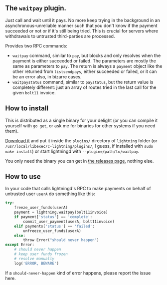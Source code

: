 ## The `waitpay` plugin.

Just call and wait until it pays. No more keep trying in the background in an asynchronous-unreliable manner such that you don't know if the payment succeeded or not or if it's still being tried. This is crucial for servers where withdrawals to untrusted third-parties are processed.

Provides two RPC commands:

 * `waitpay` command, similar to `pay`, but blocks and only resolves when the payment is either succeeded or failed. The parameters are mostly the same as parameters to `pay`. The return is always a `payment` object like the other returned from `listsendpays`, either succeeded or failed, or it can be an error also, in bizarre cases.
* `waitpaystatus` command, similar to `paystatus`, but the return value is completely different: just an array of routes tried in the last call for the given `bolt11` invoice.

## How to install

This is distributed as a single binary for your delight (or you can compile it yourself with `go get`, or ask me for binaries for other systems if you need them).

[Download it](https://github.com/fiatjaf/lightningd-gjson-rpc/releases) and put it inside the `plugins/` directory of `lightning` folder (or `/usr/local/libexec/c-lightning/plugins/`, I guess, if installed with `sudo make install`) or start lightningd with `--plugin=/path/to/waitpay`.

You only need the binary you can get in [the releases page](https://github.com/fiatjaf/lightningd-gjson-rpc/releases), nothing else.

## How to use

In your code that calls lightningd's RPC to make payments on behalf of untrusted user `userA` do something like this:

```python
try:
    freeze_user_funds(userA)
    payment = lightning.waitpay(bolt11invoice)
    if payment['status'] == 'complete':
        commit_user_payment(userA, bolt11invoice)
    elif payments['status'] == 'failed':
        unfreeze_user_funds(userA)
    else:
        throw Error("should never happen")
except Error:
    # should never happen
    # keep user funds frozen
    # resolve manually
    log('ERROR, BEWARE')
```

If a `should-never-happen` kind of error happens, please report the issue here.
